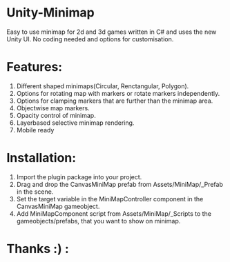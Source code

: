 # Unity-Minimap
Easy to use minimap for 2d and 3d games written in C# and uses the new Unity UI.
No coding needed and options for customisation.
 
# Features:
1. Different shaped minimaps(Circular, Renctangular, Polygon).
2. Options for rotating map with markers or rotate markers independently.
3. Options for clamping markers that are further than the minimap area.
4. Objectwise map markers.
5. Opacity control of minimap.
6. Layerbased selective minimap rendering.
7. Mobile ready
# Installation:
1. Import the plugin package into your project.
2. Drag and drop the CanvasMiniMap prefab from Assets/MiniMap/_Prefab in the scene.
3. Set the target variable in the MiniMapController component in the CanvasMiniMap gameobject.
4. Add MiniMapComponent script from Assets/MiniMap/_Scripts to the gameobjects/prefabs, that you want to show on minimap.

# Thanks :) : 
